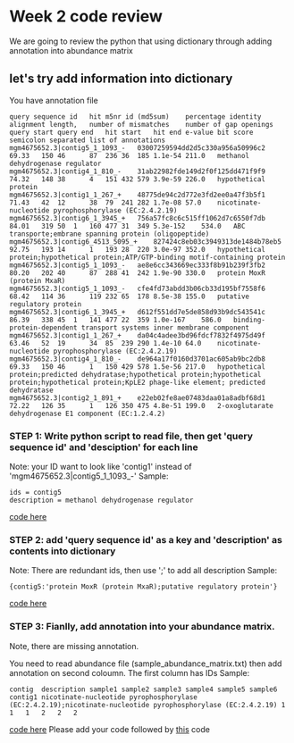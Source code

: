 # Week 2 code review
We are going to review the python that using dictionary through adding annotation into abundance matrix

## let's try add information into dictionary

You have annotation file
```
query sequence id	hit m5nr id (md5sum)	percentage identity	alignment length,	number of mismatches	number of gap openings	query start	query end	hit start	hit end	e-value	bit score	semicolon separated list of annotations
mgm4675652.3|contig5_1_1093_-	03007259594dd2d5c330a956a50996c2	69.33	150	46		87	236	36	185	1.1e-54	211.0	methanol dehydrogenase regulator
mgm4675652.3|contig4_1_810_-	31ab22982fde149d2f0f125dd471f9f9	74.32	148	38		4	151	432	579	3.9e-59	226.0	hypothetical protein
mgm4675652.3|contig1_1_267_+	48775de94c2d772e3fd2ee0a47f3b5f1	71.43	42	12		38	79	241	282	1.7e-08	57.0	nicotinate-nucleotide pyrophosphorylase (EC:2.4.2.19)
mgm4675652.3|contig6_1_3945_+	756a57fc8c6c515ff1062d7c6550f7db	84.01	319	50	1	160	477	31	349	5.3e-152	534.0	ABC transporte;embrane spanning protein (oligopeptide)
mgm4675652.3|contig6_4513_5095_+	827424c8eb03c3949313de1484b78eb5	92.75	193	14		1	193	28	220	3.0e-97	352.0	hypothetical protein;hypothetical protein;ATP/GTP-binding motif-containing protein
mgm4675652.3|contig5_1_1093_-	ae8e6cc343669ec333f8b91b239f3fb2	80.20	202	40		87	288	41	242	1.9e-90	330.0	protein MoxR (protein MxaR)
mgm4675652.3|contig5_1_1093_-	cfe4fd73abdd3b06cb33d195bf7558f6	68.42	114	36		119	232	65	178	8.5e-38	155.0	putative regulatory protein
mgm4675652.3|contig6_1_3945_+	d612f551dd7e5de858d93b9dc543541c	86.39	338	45	1	141	477	22	359	1.0e-167	586.0	binding-protein-dependent transport systems inner membrane component
mgm4675652.3|contig1_1_267_+	da04c4adee3bd96fdcf7832f4975d49f	63.46	52	19		34	85	239	290	1.4e-10	64.0	nicotinate-nucleotide pyrophosphorylase (EC:2.4.2.19)
mgm4675652.3|contig4_1_810_-	de964a17f0160d3701ac605ab9bc2db8	69.33	150	46		1	150	429	578	1.5e-56	217.0	hypothetical protein;predicted dehydratase;hypothetical protein;hypothetical protein;hypothetical protein;KpLE2 phage-like element; predicted dehydratase
mgm4675652.3|contig2_1_891_+	e22eb02fe8ae07483daa01a8adbf68d1	72.22	126	35		1	126	350	475	4.8e-51	199.0	2-oxoglutarate dehydrogenase E1 component (EC:1.2.4.2)
```
### STEP 1: Write python script to read file, then get 'query sequence id' and 'desciption' for each line
Note: your ID want to look like 'contig1' instead of 'mgm4675652.3|contig5_1_1093_-'
Sample:
```
ids = contig5
description = methanol dehydrogenase regulator
```
[code here](https://github.com/germs-lab/code_review/blob/master/week2_jin/step1.py)
### STEP 2: add 'query sequence id' as a key and 'description' as contents into dictionary
Note: There are redundant ids, then use ';' to add all description
Sample:
```
{contig5:'protein MoxR (protein MxaR);putative regulatory protein'}
```
[code here](https://github.com/germs-lab/code_review/blob/master/week2_jin/step2.py)
### STEP 3: Fianlly, add annotation into your abundance matrix. 
Note, there are missing annotation.

You need to read abundance file (sample_abundance_matrix.txt) then add annotation on second coloumn. The first column has IDs
Sample:
```
contig	description	sample1	sample2	sample3	sample4	sample5	sample6
contig1	nicotinate-nucleotide pyrophosphorylase (EC:2.4.2.19);nicotinate-nucleotide pyrophosphorylase (EC:2.4.2.19)	1	1	1	2	2	2
```
[code here](https://github.com/germs-lab/code_review/blob/master/week2_jin/add_annotation.py)
Please add your code followed by [this](https://github.com/germs-lab/code_review/blob/master/week2_jin/add_annotation.py) code
